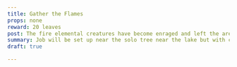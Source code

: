 ```yaml
---
title: Gather the Flames
props: none
reward: 20 leaves
post: The fire elemental creatures have become enraged and left the area. They have been attacking farms around the outskirts of Port Jebbeddo and Boulderton.  A mass of them have formed in the wilds and the local area has gotten extremely cold. Go and destroy these sentient energies and let them disperse to allow the balance to reform. Grab some of their essence to bring back for crafting!
summary: Job will be set up near the solo tree near the lake but with constant forming fire elementals.
draft: true

---
```


